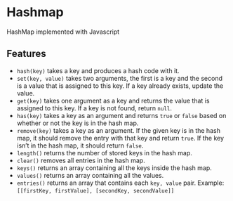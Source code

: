 # Hashmap

HashMap implemented with Javascript

## Features

- `hash(key)` takes a key and produces a hash code with it.
- `set(key, value)`  takes two arguments, the first is a key and the second is a value that is assigned to this key. If a key already exists, update the value.
- `get(key)` takes one argument as a key and returns the value that is assigned to this key. If a key is not found, return `null`.
- `has(key)` takes a key as an argument and returns `true` or `false` based on whether or not the key is in the hash map.
- `remove(key)` takes a key as an argument. If the given key is in the hash map, it should remove the entry with that key and return `true`. If the key isn’t in the hash map, it should return `false`.
- `length()` returns the number of stored keys in the hash map.
- `clear()` removes all entries in the hash map.
- `keys()` returns an array containing all the keys inside the hash map.
- `values()` returns an array containing all the values.
- `entries()` returns an array that contains each `key, value` pair. Example: `[[firstKey, firstValue], [secondKey, secondValue]]`